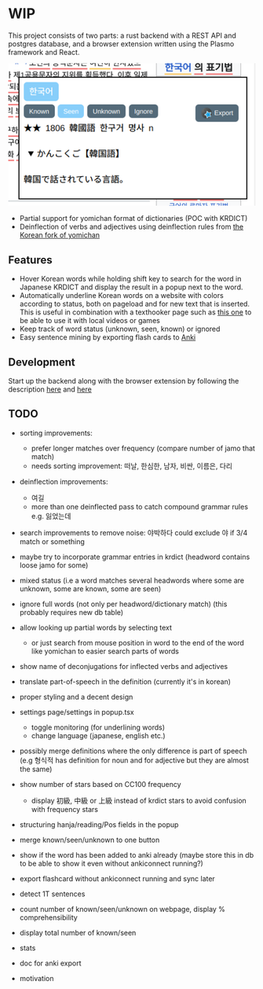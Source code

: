 # WIP
This project consists of two parts: a rust backend with a REST API and postgres database, and a browser extension written using the Plasmo framework and React.

![demo img](demo.png)

- Partial support for yomichan format of dictionaries (POC with KRDICT)
- Deinflection of verbs and adjectives using deinflection rules from [the Korean fork of yomichan](https://github.com/Lyroxide/yomichan-korean/blob/master/ext/data/deinflect.json)

## Features
- Hover Korean words while holding shift key to search for the word in Japanese KRDICT and display the result in a popup next to the word.
- Automatically underline Korean words on a website with colors according to status, both on pageload and for new text that is inserted. This is useful in combination with a texthooker page such as [this one](https://renji-xd.github.io/texthooker-ui/) to be able to use it with local videos or games
- Keep track of word status (unknown, seen, known) or ignored
- Easy sentence mining by exporting flash cards to [Anki](https://apps.ankiweb.net/)

## Development
Start up the backend along with the browser extension by following the description [here](backend/README.md#development) and [here](browser-extension/README.md#getting-started)

## TODO

- sorting improvements:
  - prefer longer matches over frequency (compare number of jamo that match)
  - needs sorting improvement: 떠날, 한심한, 남자, 비싼, 이름은, 다리
- deinflection improvements: 
  - 여길
  - more than one deinflected pass to catch compound grammar rules e.g. 잃었는데
- search improvements to remove noise: 야박하다 could exclude 야 if 3/4 match or something
- maybe try to incorporate grammar entries in krdict (headword contains loose jamo for some)
- mixed status (i.e a word matches several headwords where some are unknown, some are known, some are seen)
- ignore full words (not only per headword/dictionary match) (this probably requires new db table)

- allow looking up partial words by selecting text
  - or just search from mouse position in word to the end of the word like yomichan to easier search parts of words
- show name of deconjugations for inflected verbs and adjectives
- translate part-of-speech in the definition (currently it's in korean)
- proper styling and a decent design
- settings page/settings in popup.tsx
  - toggle monitoring (for underlining words)
  - change language (japanese, english etc.)
- possibly merge definitions where the only difference is part of speech (e.g 형식적 has definition for noun and for adjective but they are almost the same)
- show number of stars based on CC100 frequency
  - display 初級, 中級 or 上級 instead of krdict stars to avoid confusion with frequency stars
- structuring hanja/reading/Pos fields in the popup
- merge known/seen/unknown to one button
- show if the word has been added to anki already (maybe store this in db to be able to show it even without ankiconnect running?)
- export flashcard without ankiconnect running and sync later
- detect 1T sentences
- count number of known/seen/unknown on webpage, display % comprehensibility
- display total number of known/seen 
- stats 

- doc for anki export
- motivation